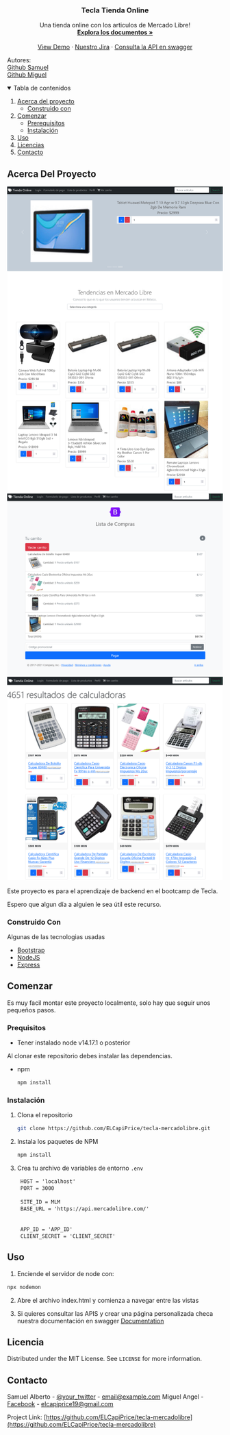 
<h3 align="center">Tecla Tienda Online</h3>

  <p align="center">
    Una tienda online con los articulos de Mercado Libre!
    <br />
    <a href="https://github.com/ELCapiPrice/tecla-mercadolibre"><strong>Explora los documentos »</strong></a>
    <br />
    <br />
    <a href="http://144.126.133.10:8081/">View Demo</a>
    ·
    <a href="https://tecla-mercado-libre.atlassian.net/jira/software/projects/TML/boards/1">Nuestro Jira</a>
    ·
    <a href="https://app.swaggerhub.com/apis/ELCapiPrice/Tecla_tienda_online/0.0.1#/">Consulta la API en swagger</a>
  </p>
  <p>Autores:
    <br/>
    <a href="https://github.com/Sam-Hdez">Github Samuel</a>
    <br/>
    <a href="https://github.com/ELCapiPrice">Github Miguel</a>
  </p>



<details open="open">
  <summary>Tabla de contenidos</summary>
  <ol>
    <li>
      <a href="#acerca-del-proyecto">Acerca del proyecto</a>
      <ul>
        <li><a href="#built-with">Construido con</a></li>
      </ul>
    </li>
    <li>
      <a href="#getting-started">Comenzar</a>
      <ul>
        <li><a href="#prerequisites">Prerequisitos</a></li>
        <li><a href="#installation">Instalación</a></li>
      </ul>
    </li>
    <li><a href="#usage">Uso</a></li>
    <li><a href="#license">Licencias</a></li>
    <li><a href="#contact">Contacto</a></li>
  </ol>
</details>



<!-- ABOUT THE PROJECT -->
## Acerca Del Proyecto

[![Product Name Screen Shot][product-screenshot]](http://144.126.133.10:8081/)
[![Product Name Screen Shot][product-screenshot2]](http://144.126.133.10:8081/)
[![Product Name Screen Shot][product-screenshot3]](http://144.126.133.10:8081/)

Este proyecto es para el aprendizaje de backend en el bootcamp de Tecla.

Espero que algun día a alguien le sea útil este recurso.

### Construido Con

Algunas de las tecnologias usadas
* [Bootstrap](https://getbootstrap.com)
* [NodeJS](https://nodejs.org)
* [Express](https://expressjs.com/)


<!-- GETTING STARTED -->
## Comenzar

Es muy facil montar este proyecto localmente, solo hay que seguir unos pequeños pasos.

### Prequisitos

* Tener instalado node v14.17.1 o posterior

Al clonar este repositorio debes instalar las dependencias.
* npm
  ```sh
  npm install
  ```

### Instalación

1. Clona el repositorio
   ```sh
   git clone https://github.com/ELCapiPrice/tecla-mercadolibre.git
   ```
2. Instala los paquetes de NPM
   ```sh
   npm install
   ```
3. Crea tu archivo de variables de entorno `.env`
   ```JS
    HOST = 'localhost'
    PORT = 3000
   
    SITE_ID = MLM
    BASE_URL = 'https://api.mercadolibre.com/'
    
    
    APP_ID = 'APP_ID'
    CLIENT_SECRET = 'CLIENT_SECRET'
   ```



<!-- USAGE EXAMPLES -->
## Uso

1. Enciende el servidor de node con:
```sh
npx nodemon
   ```
2. Abre el archivo index.html y comienza a navegar entre las vistas

3. Si quieres consultar las APIS y crear una página personalizada checa nuestra documentación en swagger
[Documentation](https://app.swaggerhub.com/apis/ELCapiPrice/Tecla_tienda_online/0.0.1#/)

   

<!-- LICENSE -->
## Licencia

Distributed under the MIT License. See `LICENSE` for more information.


<!-- CONTACT -->
## Contacto

Samuel Alberto - [@your_twitter](https://twitter.com/your_username) - email@example.com
Miguel Angel - [Facebook](https://www.facebook.com/Medina.Martinez.Miguel) - elcapiprice19@gmail.com

Project Link: [https://github.com/ELCapiPrice/tecla-mercadolibre](https://github.com/ELCapiPrice/tecla-mercadolibre)


<!-- MARKDOWN LINKS & IMAGES -->
<!-- https://www.markdownguide.org/basic-syntax/#reference-style-links -->
[product-screenshot]: images/index.png
[product-screenshot2]: images/carrito.png
[product-screenshot3]: images/search.png